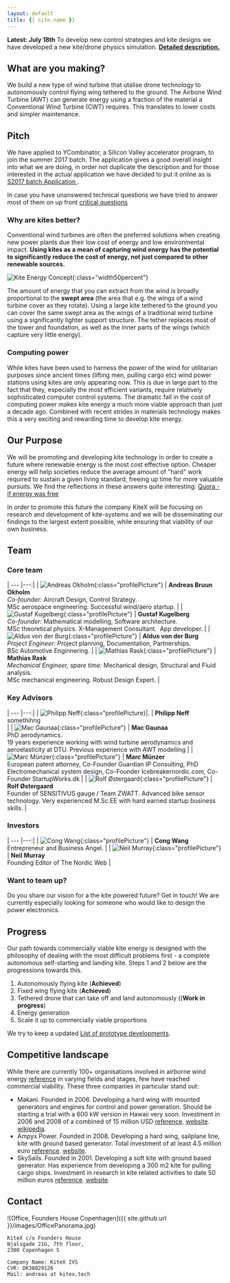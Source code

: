 ```yaml
---
layout: default
title: {{ site.name }}
---
```


**Latest: July 18th**
To develop new control strategies and kite designs we have developed a new kite/drone physics simulation. **[Detailed description.](/blog/kite-energy-sim)**

## What are you making?
We build a new type of wind turbine that utalise drone technology to autonomously control flying wing tethered to the ground. The Airbone Wind Turbine (AWT) can generate energy using a fraction of the material a Conventional Wind Turbine (CWT) requires. This translates to lower costs and simpler maintenance.

<div id="drawing"></div>
<script src="https://cdnjs.cloudflare.com/ajax/libs/svg.js/2.6.1/svg.js"></script>
<script src="/js/main.js"></script>

## Pitch
We have applied to YCombinator, a Silicon Valley accelerator program, to join the summer 2017 batch. The application gives a good overall insight into what we are doing, in order not duplicate the description and for those interested in the actual application we have decided to put it online as is [S2017 batch Application ](http://kitex.tech/blog/yc-2017S/).

In case you have unanswered technical questions we have tried to answer most of them on up front [critical questions](http://kitex.tech/critical-questions/)

### Why are kites better?
Conventional wind turbines are often the preferred solutions when creating new power plants due their low cost of energy and low environmental impact. **Using kites as a mean of capturing wind energy has the potential to significantly reduce the cost of energy, not just compared to other renewable sources.**

![Kite Energy Concept](/images/sweptArea.png){:class="width50percent"}

The amount of energy that you can extract from the wind is broadly proportional to the **swept area** (the area that e.g. the wings of a wind turbine cover as they rotate). Using a large kite tethered to the ground you can cover the same swept area as the wings of a traditional wind turbine using a significantly lighter support structure. The tether replaces most of the tower and foundation, as well as the inner parts of the wings (which capture very little energy).

### Computing power

While kites have been used to harness the power of the wind for utilitarian purposes since ancient times (lifting men, pulling cargo etc) wind power stations using kites are only appearing now. This is due in large part to the fact that they, especially the most efficient variants, require relatively sophisticated computer control systems. The dramatic fall in the cost of computing power makes kite energy a much more viable approach than just a decade ago. Combined with recent strides in materials technology makes this a very exciting and rewarding time to develop kite energy.

## Our Purpose
We will be promoting and developing kite technology in order to create a future where renewable energy is the most cost effective option. Cheaper energy will help societies reduce the average amount of "hard" work required to sustain a given living standard, freeing up time for more valuable pursuits. We find the reflections in these answers quite interesting: [Quora - if energy was free](https://www.quora.com/If-energy-was-free-and-renewable-how-would-the-economy-be-fundamentally-different-from-what-it-is-now)

In order to promote this future the company KiteX will be focusing on research and development of kite-systems and we will be disseminating our findings to the largest extent possible, while ensuring that viability of our own business.

## <a name="team-link" class="anchor"></a>Team

### Core team

| --- |---:|
| ![Andreas Okholm](/images/profile/andreasOkholm.jpg){:class="profilePicture"}       | **Andreas Bruun Okholm**    <br /> *Co-founder:* Aircraft Design, Control Strategy. <br /> MSc aerospace engineering. Successful wind/aero startup. |
| ![Gustaf Kugelberg](/images/profile/gustafKugelberg.jpg){:class="profilePicture"}   | **Gustaf Kugelberg**        <br /> *Co-founder:* Mathematical modelling, Software architecture. <br /> MSc theoretical physics. X-Management Consultant.  App developer. |
| ![Aldus von der Burg](/images/profile/aldusVonDerBurg.jpg){:class="profilePicture"} | **Aldus von der Burg**      <br /> *Project Engineer:* Project planning, Documentation, Partnerships. <br /> BSc Automotive Enginnering. |
| ![Mathias Rask](/images/profile/mathiasRask.jpg){:class="profilePicture"}           | **Mathias Rask**            <br /> *Mechanical Engineer, spare time:* Mechanical design, Structural and Fluid analysis. <br /> MSc mechanical engineering. Robust Design Expert.  |

### Key Advisors

| --- |---:|
| ![Philipp Neff](/images/profile/philippNeff.jpg){:class=“profilePicture}|.           | **Philipp Neff** <br /> somethihng <br />|
| ![Mac Gaunaa](/images/profile/macGaunaa.jpeg){:class="profilePicture"}             | **Mac Gaunaa**     <br /> PhD aerodynamics. <br /> 19 years experience working with wind turbine aerodynamics and aeroelasticity at DTU. Previous experience with AWT modelling |
| ![Marc Münzer](/images/profile/marcMunzer.jpg){:class="profilePicture"}           | **Marc Münzer**     <br /> European patent attorney, Co-Founder Guardian IP Consulting, PhD Electromechanical system design, Co-Founder Icebreakernordic.com, Co-Founder StartupWorks.dk |
| ![Rolf Østergaard](/images/profile/rolfOestergaard.jpg){:class="profilePicture"}  | **Rolf Østergaard** <br /> Founder of SENSITIVUS gauge / Team ZWATT. Advanced bike sensor technology. Very experienced M.Sc.EE with hard earned startup business skills. |


### Investors

| --- |---:|
| ![Cong Wang](/images/profile/congWang.jpg){:class="profilePicture"}       | **Cong Wang**    <br /> Entrepreneur and Business Angel. |
| ![Neil Murray](/images/profile/neilMurray.jpg){:class="profilePicture"}   | **Neil Murray**  <br /> Founding Editor of The Nordic Web |


### Want to team up?
Do you share our vision for a the kite powered future? Get in touch! We are currently especially looking for someone who would like to design the power electronics.

## <a name="progress-link" class="anchor"></a>Progress
Our path towards commercially viable kite energy is designed with the philosophy of dealing with the most difficult problems first - a complete autonomous self-starting and landing kite. Steps 1 and 2 below are the progressions towards this.

1. Autonomously flying kite (**Achieved**)
2. Fixed wing flying kite (**Achieved**)
3. Tethered drone that can take off and land autonomously ((**Work in progress**)
4. Energy generation
5. Scale it up to commercially viable proportions

We try to keep a updated [List of prototype developments](/prototypes).


## Competitive landscape

While there are currently 100+ organisations involved in airborne wind energy [reference](http://energykitesystems.net/AWEstakeholders/index.html) in varying fields and stages, few have reached commercial viability. These three companies in particular stand out:

* Makani. Founded in 2006. Developing a hard wing with mounted generators and engines for control and power generation. Should be starting a trial with a 600 kW version in Hawaii very soon. Investment in 2006 and 2008 of a combined of 15 million USD [reference](http://www.itechpost.com/articles/9658/20130523/google-x-makani-power-make-traditional-wind-energy-obsolete.htm). [website](https://www.google.com/makani/). [wikipedia](https://en.wikipedia.org/wiki/Makani_Power).  
* Ampyx Power. Founded in 2008. Developing a hard wing, sailplane line, kite with ground based generator. Total investment of at least 4.5 million euro [reference](https://www.ampyxpower.com/partners). [website](https://www.ampyxpower.com).
* SkySails. Founded in 2001. Developing a soft kite with ground based generator. Has experience from developing a 300 m2 kite for pulling cargo ships. Investment in research in kite related activities to date 50 million euros [reference](http://www.skysails.info/english/power/development/). [website](http://www.skysails.info/).


## <a name="contact-link" class="anchor"></a>Contact

![Office, Founders House Copenhagen]({{ site.github.url }}/images/OfficePanorama.jpg)

```
KiteX c/o Founders House
Njalsgade 21G, 7th floor,
2300 Copenhagen S

Company Name: KiteX IVS
CVR: DK38029126
Mail: andreas at kitex.tech
```
